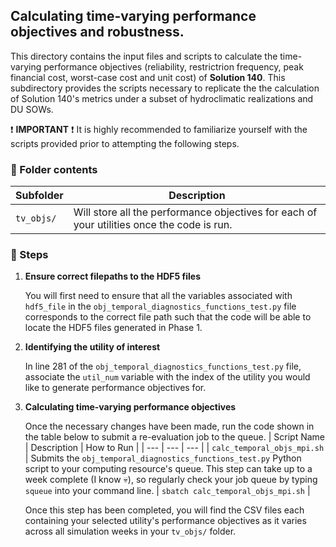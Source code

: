 ## Calculating time-varying performance objectives and robustness.

This directory contains the input files and scripts to calculate the time-varying performance objectives (reliability, restrictrion frequency, peak financial cost, worst-case cost and unit cost) of **Solution 140**. This subdirectory provides the scripts necessary to replicate the the calculation of Solution 140's metrics under a subset of hydroclimatic realizations and DU SOWs.

:exclamation: **IMPORTANT** :exclamation: It is highly recommended to familiarize yourself with the scripts provided prior to attempting the following steps.

### :open_file_folder: Folder contents

| Subfolder | Description |
| --- | --- |
| `tv_objs/` | Will store all the performance objectives for each of your utilities once the code is run. |

### :walking: Steps 

1. **Ensure correct filepaths to the HDF5 files**

    You will first need to ensure that all the variables associated with `hdf5_file` in the `obj_temporal_diagnostics_functions_test.py` file corresponds to the correct file path such that the code will be able to locate the HDF5 files generated in Phase 1.

2. **Identifying the utility of interest**

    In line 281 of the `obj_temporal_diagnostics_functions_test.py` file, associate the  `util_num` variable with the index of the utility you would like to generate performance objectives for. 

3. **Calculating time-varying performance objectives**

    Once the necessary changes have been made, run the code shown in the table below to submit a re-evaluation job to the queue. 
    | Script Name | Description | How to Run |
    | --- | --- | --- |
    | `calc_temporal_objs_mpi.sh` | Submits the `obj_temporal_diagnostics_functions_test.py` Python script to your computing resource's queue. This step can take up to a week complete (I know :skull:), so regularly check your job queue by typing `squeue` into your command line. | `sbatch calc_temporal_objs_mpi.sh` |

    Once this step has been completed, you will find the CSV files each containing your selected utility's performance objectives as it varies across all simulation weeks in your `tv_objs/` folder.